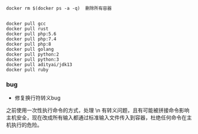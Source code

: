 ```
docker rm $(docker ps -a -q)  删除所有容器


docker pull gcc
docker pull rust
docker pull php:5.6
docker pull php:7.4
docker pull php:8
docker pull golang
docker pull python:2
docker pull python:3
docker pull adityai/jdk13
docker pull ruby
```

### bug

* 修复换行符转义bug

之前使用一次性执行命令的方式，处理 \n 有转义问题，且有可能被拼接命令影响主机安全，现在改成所有输入都通过标准输入文件传入到容器，杜绝任何命令在主机执行的危险。

